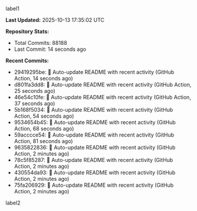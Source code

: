 
label1 
<!-- ACTIVITY_START -->
**Last Updated:** 2025-10-13 17:35:02 UTC

**Repository Stats:**
- Total Commits: 88188
- Last Commit: 14 seconds ago

**Recent Commits:**
- 29419295be: 🤖 Auto-update README with recent activity (GitHub Action, 14 seconds ago)
- d801fa3dd8: 🤖 Auto-update README with recent activity (GitHub Action, 25 seconds ago)
- 46e54c10fe: 🤖 Auto-update README with recent activity (GitHub Action, 37 seconds ago)
- 5b168f5034: 🤖 Auto-update README with recent activity (GitHub Action, 54 seconds ago)
- 9534654b45: 🤖 Auto-update README with recent activity (GitHub Action, 68 seconds ago)
- 59acccce54: 🤖 Auto-update README with recent activity (GitHub Action, 81 seconds ago)
- 9635822836: 🤖 Auto-update README with recent activity (GitHub Action, 2 minutes ago)
- 78c5f85287: 🤖 Auto-update README with recent activity (GitHub Action, 2 minutes ago)
- 430554da93: 🤖 Auto-update README with recent activity (GitHub Action, 2 minutes ago)
- 75fa206929: 🤖 Auto-update README with recent activity (GitHub Action, 2 minutes ago)
<!-- ACTIVITY_END -->

label2
